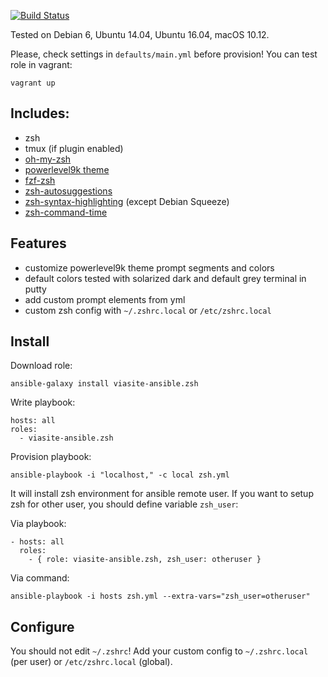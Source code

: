 [![Build Status](https://travis-ci.org/viasite-ansible/ansible-role-zsh.svg?branch=master)](https://travis-ci.org/viasite-ansible/ansible-role-zsh)

Tested on Debian 6, Ubuntu 14.04, Ubuntu 16.04, macOS 10.12.

Please, check settings in `defaults/main.yml` before provision!
You can test role in vagrant:
```
vagrant up
```

## Includes:
- zsh
- tmux (if plugin enabled)
- [oh-my-zsh](https://github.com/robbyrussell/oh-my-zsh)
- [powerlevel9k theme](https://github.com/bhilburn/powerlevel9k)
- [fzf-zsh](https://github.com/Treri/fzf-zsh)
- [zsh-autosuggestions](https://github.com/zsh-users/zsh-autosuggestions)
- [zsh-syntax-highlighting](https://github.com/zsh-users/zsh-syntax-highlighting) (except Debian Squeeze)
- [zsh-command-time](https://github.com/popstas/zsh-command-time)



## Features
- customize powerlevel9k theme prompt segments and colors
- default colors tested with solarized dark and default grey terminal in putty
- add custom prompt elements from yml
- custom zsh config with `~/.zshrc.local` or `/etc/zshrc.local`



## Install
Download role:
```
ansible-galaxy install viasite-ansible.zsh
```

Write playbook:
```
hosts: all
roles:
  - viasite-ansible.zsh
```

Provision playbook:
```
ansible-playbook -i "localhost," -c local zsh.yml
```

It will install zsh environment for ansible remote user. If you want to setup zsh for other user,
you should define variable `zsh_user`:

Via playbook:
```
- hosts: all
  roles:
    - { role: viasite-ansible.zsh, zsh_user: otheruser }
```

Via command:
```
ansible-playbook -i hosts zsh.yml --extra-vars="zsh_user=otheruser"
```



## Configure
You should not edit `~/.zshrc`! 
Add your custom config to `~/.zshrc.local` (per user) or `/etc/zshrc.local` (global).
